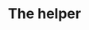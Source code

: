---
pid: CH885
title: The helper
location_transcription: center square
zipcode: '19119'
outside_phl: 
neighborhood: Mount Airy
age: '10'
age_range: 6-13
instagram: 
image_file_name: CH_885.jpg
proposal_transcription: 
topic: Unity
topic_summary: '0'
type: Sculpture Statue
keywords_other: 
credit: Miriam
image_labels: The Helper buy Miriam
twitter: 
facebook: 
permalink: "/monuments/ch885/"
layout: item-page
---